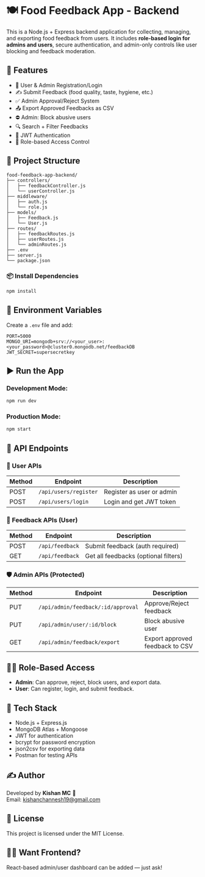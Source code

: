 # 🍽️ Food Feedback App - Backend

This is a Node.js + Express backend application for collecting, managing, and exporting food feedback from users. It includes **role-based login for admins and users**, secure authentication, and admin-only controls like user blocking and feedback moderation.

## 🚀 Features

- 🔐 User & Admin Registration/Login
- ✍️ Submit Feedback (food quality, taste, hygiene, etc.)
- ✅ Admin Approval/Reject System
- 📤 Export Approved Feedbacks as CSV
- ⛔ Admin: Block abusive users
- 🔍 Search + Filter Feedbacks
- 🔐 JWT Authentication
- 🔁 Role-based Access Control

## 📁 Project Structure

```
food-feedback-app-backend/
├── controllers/
│   ├── feedbackController.js
│   └── userController.js
├── middleware/
│   ├── auth.js
│   └── role.js
├── models/
│   ├── Feedback.js
│   └── User.js
├── routes/
│   ├── feedbackRoutes.js
│   ├── userRoutes.js
│   └── adminRoutes.js
├── .env
├── server.js
└── package.json
```


### 📦 Install Dependencies

```bash
npm install
```

## 🔐 Environment Variables

Create a `.env` file and add:

```env
PORT=5000
MONGO_URI=mongodb+srv://<your_user>:<your_password>@cluster0.mongodb.net/feedbackDB
JWT_SECRET=supersecretkey
```

## ▶️ Run the App

### Development Mode:

```bash
npm run dev
```

### Production Mode:

```bash
npm start
```

## 🔌 API Endpoints

### 🧑 User APIs

| Method | Endpoint | Description |
|--------|----------|-------------|
| POST | `/api/users/register` | Register as user or admin |
| POST | `/api/users/login` | Login and get JWT token |

### 📝 Feedback APIs (User)

| Method | Endpoint | Description |
|--------|----------|-------------|
| POST | `/api/feedback` | Submit feedback (auth required) |
| GET  | `/api/feedback` | Get all feedbacks (optional filters) |

### 🛡️ Admin APIs (Protected)

| Method | Endpoint | Description |
|--------|----------|-------------|
| PUT | `/api/admin/feedback/:id/approval` | Approve/Reject feedback |
| PUT | `/api/admin/user/:id/block` | Block abusive user |
| GET | `/api/admin/feedback/export` | Export approved feedback to CSV |

## 🧑‍⚖️ Role-Based Access

- **Admin**: Can approve, reject, block users, and export data.
- **User**: Can register, login, and submit feedback.

## 🧰 Tech Stack

- Node.js + Express.js
- MongoDB Atlas + Mongoose
- JWT for authentication
- bcrypt for password encryption
- json2csv for exporting data
- Postman for testing APIs

## ✍️ Author

Developed by **Kishan MC** 🚀  
Email: [kishanchannesh19@gmail.com](mailto:kishanchannesh19@gmail.com)

## 📄 License

This project is licensed under the MIT License.

## 🙋‍♂️ Want Frontend?

React-based admin/user dashboard can be added — just ask!